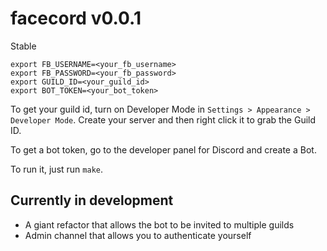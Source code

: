 # facecord v0.0.1
Stable

```
export FB_USERNAME=<your_fb_username>
export FB_PASSWORD=<your_fb_password>
export GUILD_ID=<your_guild_id>
export BOT_TOKEN=<your_bot_token>
```


To get your guild id, turn on Developer Mode in `Settings > Appearance > Developer Mode`. Create your server and then right click it to grab the Guild ID.


To get a bot token, go to the developer panel for Discord and create a Bot.


To run it, just run `make`.

## Currently in development
 - A giant refactor that allows the bot to be invited to multiple guilds
 - Admin channel that allows you to authenticate yourself
